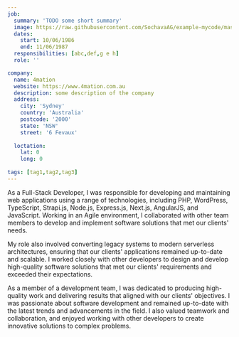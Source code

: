 ```yaml
---
job:
  summary: 'TODO some short summary'
  image: https://raw.githubusercontent.com/SochavaAG/example-mycode/master/pens/timeline/images/img-13.png
  dates:
    start: 10/06/1986
    end: 11/06/1987
  responsibilities: [abc,def,g e h]
  role: ''

company:
  name: 4mation
  website: https://www.4mation.com.au
  description: some description of the company
  address: 
    city: 'Sydney'
    country: 'Australia'
    postcode: '2000'
    state: 'NSW'
    street: '6 Fevaux'
      
  loctation: 
    lat: 0
    long: 0
      
tags: [tag1,tag2,tag3]
---
```



As a Full-Stack Developer, I was responsible for developing and maintaining web applications using a range of technologies, including PHP, WordPress, TypeScript, Strapi.js, Node.js, Express.js, Next.js, AngularJS, and JavaScript. Working in an Agile environment, I collaborated with other team members to develop and implement software solutions that met our clients' needs.


My role also involved converting legacy systems to modern serverless architectures, ensuring that our clients' applications remained up-to-date and scalable. I worked closely with other developers to design and develop high-quality software solutions that met our clients' requirements and exceeded their expectations.


As a member of a development team, I was dedicated to producing high-quality work and delivering results that aligned with our clients' objectives. I was passionate about software development and remained up-to-date with the latest trends and advancements in the field. I also valued teamwork and collaboration, and enjoyed working with other developers to create innovative solutions to complex problems.
